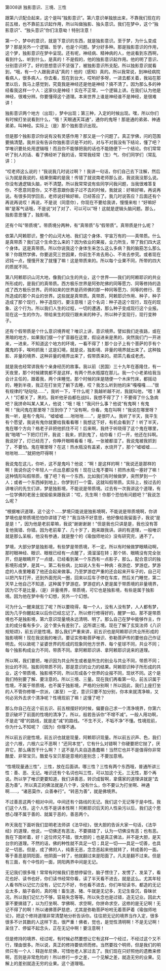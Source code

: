 第008讲 独影意识、三境、三性

跟第六识配合起来，这个是叫“独影意识”。第六意识单独放出来，不靠我们现在的前五根，也不靠前五识起作用，所以叫做独影、独头意识。我们在梦中，这个“独影意识”、“独头意识”你们注意呦！特别注意！

第一个，梦中的意识，就是下意识的东西，就是独影意识。至于梦，为什么变成梦？那是另外一个逻辑、哲学，也是个问题。梦分好多种。那是独影意识的作用，这个梦，独影意识在梦中呈现。还有呢，神经病、精神病的人，他说看到东西啊，看到什么、听到什么，是真的！不是假的，他的独影意识起作用。他的明了意识、分别意识坏了。好的思想意识不坚强了，被独影意识所支配。所以独影意识就看到，“哦，有一个人跟我讲话”真的！他的（感知）真的。所以我常说，到神经病院看病人，很多病人，你去看，现在到台大，哎哟好多呀，一进去都关着，我站在那里以后，我马上感觉到，究竟我是神经还是他是神经？搞不清了。因为那么多的神经看我这样一个人：这家伙是神经！实在不正常，一个逻辑上讲。在我们认为他是神经，很难分辨。你要懂得这个道理。本来世界上谁是神经谁不是神经，是很难讲！

独影意识两个地方（出现），梦中出现；第三种，入定的时候出现。嘿，所以你们有时候打坐说看到什么，“哦！天眼通天耳通”，通你的鬼呀！那是通的弟弟、神通弟弟，叫神经。实际上（是）那个独影意识出现。

但是那个独影意识你说有没有灵感作用？那又是一个问题了。真正学佛，问的范围要搞清楚。我并没有告诉你独影意识是不对的，对与不对我没有下结论，懂了吧？学唯识要处处用逻辑哦！而且你不能够把我的话也不能随便下一个结论。你们常常听了别人的话、看了佛经听了我的话，常常我经常（生）气、你们同学们（常乱讲：）

“哎老师这么说的！”我说我几时说过啊？！我讲一句话，你们自己去下注解，然后认为就是我说的，结果倒霉的是我！传错了就说南老师那么说，我说我没那么说。你没有通逻辑头脑，听不清楚。所以我常常说有些同学问我问题，当我很难答复你，不愿意同意你，又不愿意跟你面子过不去的时候，我就说：好嘛好嘛，再说再说。有很多同学回去，老师说好嘛好嘛，已经答应了。我几时说答应？后面还有个再说再说哎！再说，不是说（同意你），你现在不要给我讲，慢慢来啦！“好嘛好嘛”是客气话哦，不是说“对了对了、可以可以”呀！这就是逻辑头脑问题。那么，独影意思懂了，独影境。

还有个叫“带质境”。带质境分两种，有“真带质”与“假带质”。真带质是什么呢？

依第八阿赖耶识，整个的山河大地、我们这个身体、宇宙万有的——真带质。什么是真带质？我们这个生命怎么来的？因为依业的果报，业力所生，带了我们四大这个身体。这是真带质。所以你说我这个身体生来怎么这么多病？我的脑筋怎么那么笨？你既然学佛，你要追究三世因果，你前生不肯去用心、不肯去参究。或者现在迟钝一点，慢慢开发了就懂了嘛！这是带质来的。所以每个业果不同，所带的四大的质就不同。

第八阿赖耶识山河大地，像我们众生的共业，这个世界——我们的阿赖耶识的共业所形成的，是我们的真带质。西方极乐世界是阿弥陀佛的同等愿力、同等修持的造成了西方极乐世界。药师如来的世界是药师佛的那一种同等愿力、同等的修行、愿所造成的那个共业的世界。这些就是真带质。真带质，阿赖耶识作用、种子，种子造成了那个现行，种子造现行。要注意哦！这个名词：种子造这个现行，现在的现象、这个行为。所以我们人生的过程，一切的遭遇，那么种子变成现行这个业报。现在这一生的作为，带给来生的现行跟未来的种子。所以种子变现行，现行变种子。

还有个假带质是个什么意识境界呢？唯识上讲，意识境界。譬如我们走夜路，或在黑暗的地方，如果我们摆一个扩音器在这里，假设进来是黑的，突然我们门一开进来，一进来，不知道这个地方的环境，一看不得了！那个台子上有个菩萨的手有个魔鬼的手，唉哟抓我！这是幻境，就是说，独影境、非量的境界就出来了。这种独影、非量的境界、这种非量的境界出来了，假带质来的。把茶几看成老虎。

就是我也经常讲我有个亲身经历的故事。我以前（民国）三十九年在基隆住，有一天夜里，那个时候建筑都不是这样，有两个热水瓶摆在那儿。我一个小老弟给我当会计主任的，跟着我，两个床睡觉。那个时候的床是随便一个木床竹床，都摇动的，睡到半夜，我正在打坐完了躺下去睡，哎？我怎么听到他的床“嘎嘎嘎……”很有规律的“哒哒哒……”，我听一下，干什么呢？我越听越不对，我就叫他，“喂！某人！”灯都关了，黑的。我听他牙齿都在战抖，我想不得了了！不要得了什么急病吧？我拼命叫某人某人，他说：“哦！哦！”我问什么事？他说“有鬼啊！有鬼啊！”我问鬼在那里呀？压到你了？“没有啊，你看，鬼在叫啊！”我说在哪里呀？我一听，是有个鬼叫，“嘘嘘嘘……咝咝咝……”，是很吓人。我听了半天，我平生有个愿望，我说有鬼你就要给我看看哪！我想这下好，有机会看到了！听了半天，鬼在哪个方向？格老子非把他抓住不可！后来啊，我终于听晓得了这个鬼在哪里，我“啪嗒”一下把灯打开，我说：我来，抓到鬼了，给你看！灯一开，他还在抖啊。我说好了，灯已经亮了，你睁开眼睛看看！哦，一张被都湿了。我说鬼被我抓到了，不要怕。鬼在哪里呀？在这！热水瓶没有盖紧，水烧开了，那个“嘘嘘嘘……咝咝咝……”就把他吓得啊！

我说鬼在这儿，你听，这不是鬼吗？他说：“啊！是这样的啊！”我说还是那样的啊！我说你这个年轻人一点出息都没有！现在让鬼不要叫！把热水瓶一塞好了嘛！这种情形叫假带质，懂了吧？有一个东西，比如我们有时候做梦，突然梦到一个人；或者一个东西掉到地上，你梦到打一个雷。这就叫假带质。实际上，按过去的讲唯识的先生们讲，梦是独影境，不能说是带质境。过去有一次我讲这个道理，有一位学佛的老居士就偷偷来跟我讲：“哎，先生啊！你那个恐怕有问题吧？”我说怎么呢？

“根据唯识道理，这个这个……梦境只能说是独影境啊，不能说是带质境啊，你讲梦境也是带质境恐怕你讲错了吧？”我当场不好意思，他好像给我留面子，我说“是是是！”，因为他是老前辈嘛，我说“谢谢谢谢！”但是我也只讲是是，我也没有答复他我错、你错。因为老前辈了、几十岁了，跑来跟我讲。讲的有道理，一般唯识就是那么呆板，他没有参通，就是整个的《瑜伽师地论》没有研究完，通不了。

梦境，大部分梦是独影境，有些梦是带质境，不一定。所以有时候做梦眼睛动啊，那时眼神经、眼识、眼根已经有一点醒了，滴溜溜在转；那个转、眼睛没有完全张开，但是眼睛开了一点缝，已经看到某一个东西有一点影子，那么，配合意识的独影境形成梦，是其一。第二有些病，比如说人生有一种病：夜游症、梦游症。梦游症的人夜里睡着了他还会起来做事。乃至梦游症严重的还会起来开车子的，自己可以把汽车打开，还到外面兜风一圈，回来以后车子停在车库，然后关门睡觉，第二天早上他自己不知道，这种属于梦游症。梦游症的人更是属于带质境的非量境界，因为它不是比量，（是）非量境界，带质境，可它也是独影境，有些是属于独影境。因为他在梦中有个幻想，另外一个幻想。

可为什么一醒来就忘了呢？所以要晓得，每一个人，没有人没有梦，人人都有梦，因为几乎你醒起来以后你已经忘记了。所以修行修得好的，醒梦一如，那不是带质境也不是独影境，第六意识现量境永远清明、明了。那么自己在梦中能够作主，作主的成分看有多少，这个里头有差别了。这所谓三境。现在了解了玄奘法师《八识规矩颂》，前五识是性境。那么我们严重来讲，前五识也是阿赖耶识共业所形成的独影境啊！现在我说我的唯识。要证实弥勒菩萨唯识、弥勒菩萨传的要他自己作证明去。何以故呢？娑婆世界的形成的现象同他方世界、每个星球不同，共业不同；每个独影构成业力不同，带质不同。拿阿赖耶识讲、拿阿赖耶识说来的道理。

所以啊，我们要把，唯识因为共业所生或者是所生的别业与共业不同，带质不同；别业的不同，独影同带质不同，那是意识的业力的结果。阿赖耶识种子所形成的共业，这个带质境、独影境不同，所以形成各个世界的业报不同，现状不同。这个是我们特别要了解、要注意的。所以三境、三量。现在我们再看第一句，前五识属于性境，不属于带质境，也不属于独影境，严格的分别啊！所以因此，我们上座打坐的人不管你修哪一宗派，（甚至）一定，意识只要不加分别，你本来就清净嘛，又何必另外去求个清净呢？性境现前了嘛！这懂了吧？

那么你自己在这个前五识、前五根摆好的时候，偏要自己求一个清净境界，你第六意识破坏了前面的性境的清净了。所以，般若告诉你“不增不减”。一般人用功啊，不是走“增”的路线，就是走“减”的路线。“不生不灭，不垢不净”不懂。性境现前，你为什么不知呢？（因为）你理不通。

所以前五识是性境，前五识也就是现量，阿赖耶识现量。所以前五识声、色，我们这个六根，六根六尘不恶啊！“还同本觉”，它有什么对错啊？你硬要把它抛了，厌弃它，那么痛苦干什么啊？！这不是凡夫自造愚蠢嘛！当然它也并不是值得你非常酷爱、非常宝贝。酷爱与宝贝那是意境的差别念；不要加意境。

“性境现量通三性”，三性，放在后面讲。哪三性？三性有两个东西哦，普通所讲三性：善、恶、无记。唯识还有个名词也叫三性，可以加这个无，三无性，那个再说。所以学了唯识更要知道，我们讲善恶，转识成智啊，拿儒家的道理讲就是“去恶为善”。所以真正的佛法就是八个字，没有什么，你不要认为打坐啊、神通啊……，“诸恶莫作，众善奉行”。“转恶为善”，就是佛境界。

不过善恶这两个相对中间，中间还有个路线的无记。我们这个无记等于是中性。我们这个人性，这个人性不是讲本性啊！阿赖耶识后天的人性染污以后，我们这个思想心理不属于善的、就属于恶的，善恶两个。

昨天我在下面听我们显明老法师讲《法华经》，很大胆的告诉大家一句话，《法华经》的道理，他说，一切佛还有恶法，不要搞错了，认为一切佛没有恶；也有恶。我在下面听着，好！这位师兄不错，很大胆的；也是真正佛法，并不是大胆，是天台宗的道理。不然的话，佛的种性就不具足一切；具足一切——具足一切善，也具足一切恶。但是，成了佛的人，纯善无恶，念念恶起来他就转了，转成善的一面。等于善恶是阴阳面，他阴面一转了，他就翻过来是阳面了。凡夫是翻不过来。但是有三面，有个中性的一面，阴阳两界中间是无记。

无记我们很多哦！常常有时候我们思想停留住，脑子愣住了，发愣了、发呆了，看花也好、读书也好，你们读书经常你看，读了半天看不进去，就是这么。尤其年轻人看书所以记忆力没有，记忆力不好，书也看不进去，你们年轻读书，都造的无记业太多，脑子昏的，真的哦！畜生道、猪、牛就是无记多，无记生昏沉，昏昧状况。所以我们记忆力不够，容易失念等等。所以失念也是过错，造无记业。因此大家不要搞错了，以为打坐啊、学佛啊、求空啊，你拼命求空，这修的是无记啊！无记不得了的啊！所以诸佛菩萨慈悲，尤其是弥勒菩萨吩咐无着菩萨着《瑜伽师地论》，把这个修持道理非常清楚地分析告诉你。往往把无记的境界当作入定，很多很多不计其数的人这样下去，很严重！佛者，觉也，是觉性清明啊！不是无记啊！呆住了、停留不起念头，正在无记中啊！要注意啊！

但是修持的境界、经过呢，有时候必然要想让它有这样一个经过，不经过这个又不行，理由很多。所以说，真正的修持要依师而修。当然要找个明师，但是我们的明师只有一个人：释迦牟尼佛，可惜他老人家过去了。我们现在只好照他的遗教来修啊，否则是非常危险的！所以修行一步之差，一个见解之差，就造无穷的业果。见解上的差别就造无穷的业果。这个道理哦。